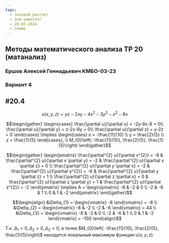 ```yaml
---
tags:
  - типовой-рассчет
  - 2nd-semester
  - 20-03-2024
  - геома
---
```


## Методы математического анализа ТР 20 (матанализ)

### Ершов Алексей Геннадьевич КМБО-03-23

### Вариант 4

## #20.4

$$u(x,y,z)=yz-2xy-4x^{2}-3y^{2}-z^{2}-8x$$

$$\begin{gather}
\begin{cases}
\frac{\partial u}{\partial x} = -2y-8x-8 = 0\\
\frac{\partial u}{\partial y} = z-2x-6y = 0\\
\frac{\partial u}{\partial z} = y-2z = 0
\end{cases} \implies \begin{cases}
x = -\frac{11}{10} \\
y = \frac{2}{5} \\
z = \frac{1}{5}
\end{cases}, \\
M_{0}\left( -\frac{11}{10}, \frac{2}{5}, \frac{1}{5}\right)
\end{gather}$$

$$\begin{gather}
\begin{pmatrix}
\frac{\partial^{2} u}{\partial x^{2}} = -8 & \frac{\partial^{2} u}{\partial x \partial y} = -2 & \frac{\partial^{2} u}{\partial x \partial z} = 0 \\
\frac{\partial^{2} u}{\partial y \partial x} = -2 & \frac{\partial^{2} u}{\partial y^{2}} = -6 & \frac{\partial^{2} u}{\partial y \partial z} = 1 \\
\frac{\partial^{2} u}{\partial z \partial x} = 0 & \frac{\partial^{2} u}{\partial z \partial y} = 1 & \frac{\partial^{2} u}{\partial z^{2}} = -2
\end{pmatrix} \implies A = \begin{pmatrix}
-8 & -2 & 0 \\
-2 & -6 & 1 \\
0 & 1 & -2
\end{pmatrix}
\end{gather}$$

$$\begin{align}
&\Delta_{1} = \begin{vmatrix}
-8
\end{vmatrix} = -8 \\
&\Delta_{2} = \begin{vmatrix}
-8 & -2 \\
-2  & -6
\end{vmatrix} = 44 \\
&\Delta_{3} = \begin{vmatrix}
-8 & -2 & 0 \\
-2  & -6 & 1 \\
0 & 1 & -2
\end{vmatrix} = -100
\end{align}$$

Т.к. $\Delta_{1} < 0, \Delta_{2} > 0 , \Delta_{3} < 0$, в точке $M_{0}\left( -\frac{11}{10}, \frac{2}{5}, \frac{1}{5}\right)$ находится локальный максимум функции $u(x,y,z)$.
